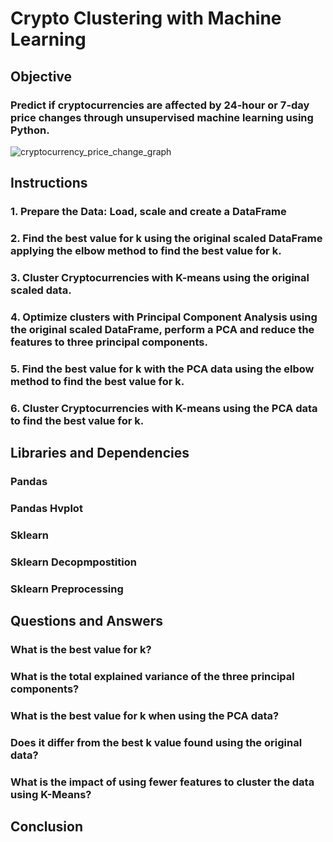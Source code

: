 # Crypto Clustering with Machine Learning

## Objective

### Predict if cryptocurrencies are affected by 24-hour or 7-day price changes through unsupervised machine learning using Python.

![cryptocurrency_price_change_graph](https://github.com/kgregart/CryptoClustering/assets/153472472/fb900b58-26e9-4525-bc46-c3787ba6d145)


## Instructions

### 1. Prepare the Data:  Load, scale and create a DataFrame

### 2. Find the best value for k using the original scaled DataFrame applying the elbow method to find the best value for k.

### 3. Cluster Cryptocurrencies with K-means using the original scaled data.

### 4. Optimize clusters with Principal Component Analysis using the original scaled DataFrame, perform a PCA and reduce the features to three principal components.

### 5. Find the best value for k with the PCA data using the elbow method to find the best value for k.

### 6. Cluster Cryptocurrencies with K-means using the PCA data to find the best value for k.


## Libraries and Dependencies 

### Pandas
### Pandas Hvplot
### Sklearn 
### Sklearn Decopmpostition
### Sklearn Preprocessing

## Questions and Answers

### What is the best value for k?
### What is the total explained variance of the three principal components?
### What is the best value for k when using the PCA data?
### Does it differ from the best k value found using the original data?
### What is the impact of using fewer features to cluster the data using K-Means?

## Conclusion
